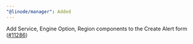 ```yaml
---
"@linode/manager": Added
---
```


Add Service, Engine Option, Region components to the Create Alert form ([#11286](https://github.com/linode/manager/pull/11286))
